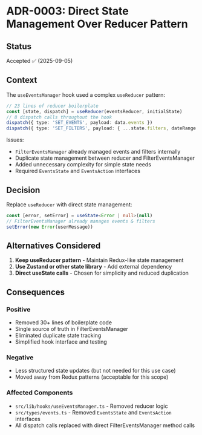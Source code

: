 # ADR-0003: Direct State Management Over Reducer Pattern

## Status

Accepted ✅ (2025-09-05)

## Context

The `useEventsManager` hook used a complex `useReducer` pattern:

```typescript
// 23 lines of reducer boilerplate
const [state, dispatch] = useReducer(eventsReducer, initialState)
// 8 dispatch calls throughout the hook
dispatch({ type: 'SET_EVENTS', payload: data.events })
dispatch({ type: 'SET_FILTERS', payload: { ...state.filters, dateRange } })
```

Issues:
- `FilterEventsManager` already managed events and filters internally
- Duplicate state management between reducer and FilterEventsManager
- Added unnecessary complexity for simple state needs
- Required `EventsState` and `EventsAction` interfaces

## Decision

Replace `useReducer` with direct state management:

```typescript
const [error, setError] = useState<Error | null>(null)
// FilterEventsManager already manages events & filters
setError(new Error(userMessage))
```

## Alternatives Considered

1. **Keep useReducer pattern** - Maintain Redux-like state management
2. **Use Zustand or other state library** - Add external dependency  
3. **Direct useState calls** - Chosen for simplicity and reduced duplication

## Consequences

### Positive
- Removed 30+ lines of boilerplate code
- Single source of truth in FilterEventsManager
- Eliminated duplicate state tracking
- Simplified hook interface and testing

### Negative
- Less structured state updates (but not needed for this use case)
- Moved away from Redux patterns (acceptable for this scope)

### Affected Components
- `src/lib/hooks/useEventsManager.ts` - Removed reducer logic
- `src/types/events.ts` - Removed `EventsState` and `EventsAction` interfaces
- All dispatch calls replaced with direct FilterEventsManager method calls